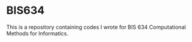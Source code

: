 # BIS634
This is a repository containing codes I wrote for BIS 634 Computational Methods for Informatics. 
